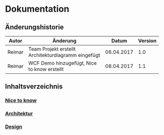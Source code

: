 # Dokumentation

## Änderungshistorie

| Autor | Änderung | Datum | Version |
| --- | --- | --- | --- |
| Reimar | Team Projekt erstellt Architekturdiagramm eingefügt| 06.04.2017 | 1.0 |
| Reimar | WCF Demo hinzugefügt, Nice to know erstellt | 08.04.2017 | 1.1 |

## Inhaltsverzeichnis
### [Nice to know](/doc/nicetoknow.md)
### [Architektur](/doc/architecture.md)
### [Design](/doc/design.md)